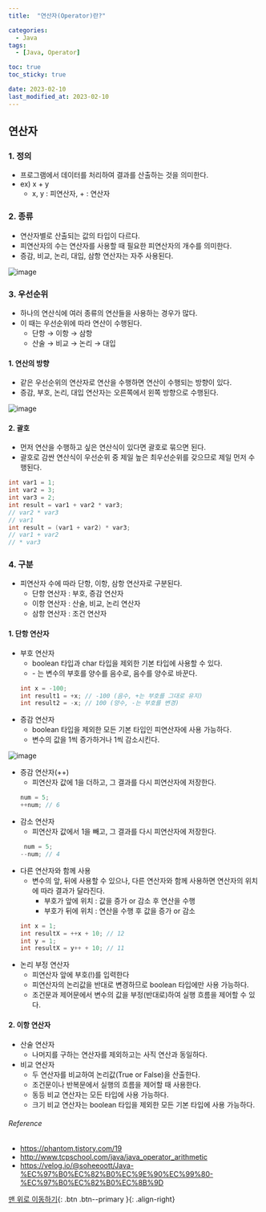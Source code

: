 ```yaml
---
title:  "연산자(Operator)란?" 

categories:
  - Java
tags:
  - [Java, Operator]

toc: true
toc_sticky: true

date: 2023-02-10
last_modified_at: 2023-02-10
---
```


## 연산자
### 1. 정의
- 프로그램에서 데이터를 처리하여 결과를 산출하는 것을 의미한다.
- ex) x + y
  - x, y : 피연산자, + : 연산자


### 2. 종류
- 연산자별로 산출되는 값의 타입이 다르다.
- 피연산자의 수는 연산자를 사용할 때 필요한 피연산자의 개수를 의미한다.
- 증감, 비교, 논리, 대입, 삼항 연산자는 자주 사용된다.

![image](https://user-images.githubusercontent.com/61777583/218315997-2f15788c-c483-405d-96af-555d77ef39d8.png)


### 3. 우선순위
- 하나의 연산식에 여러 종류의 연산들을 사용하는 경우가 많다.
- 이 때는 우선순위에 따라 연산이 수행된다.
  - 단항 → 이항 → 삼항
  - 산술 → 비교 → 논리 → 대입

#### 1. 연산의 방향
- 같은 우선순위의 연산자로 연산을 수행하면 연산이 수행되는 방향이 있다.
- 증감, 부호, 논리, 대입 연산자는 오른쪽에서 왼쪽 방향으로 수행된다.

![image](https://user-images.githubusercontent.com/61777583/218373446-7d8c4ae6-39f2-4443-9433-f5aa4abe9dbb.png)

#### 2. 괄호
- 먼저 연산을 수행하고 싶은 연산식이 있다면 괄호로 묶으면 된다.
- 괄호로 감싼 연산식이 우선순위 중 제일 높은 최우선순위를 갖으므로 제일 먼저 수행된다.

```java
int var1 = 1;
int var2 = 3;
int var3 = 2;
int result = var1 + var2 * var3;
// var2 * var3
// var1
int result = (var1 + var2) * var3;
// var1 + var2
// * var3
```

### 4. 구분
- 피연산자 수에 따라 단항, 이항, 삼항 연산자로 구분된다.
  - 단항 연산자 : 부호, 증감 연산자
  - 이항 연산자 : 산술, 비교, 논리 연산자
  - 삼항 연산자 : 조건 연산자

#### 1. 단항 연산자
- 부호 연산자
  - boolean 타입과 char 타입을 제외한 기본 타입에 사용할 수 있다.
  - \- 는 변수의 부호를 양수를 음수로, 음수를 양수로 바꾼다.
  ```java
  int x = -100;
  int result1 = +x; // -100 (음수, +는 부호를 그대로 유지)
  int result2 = -x; // 100 (양수, -는 부호를 변경)
  ```
- 증감 연산자
  - boolean 타입을 제외한 모든 기본 타입인 피연산자에 사용 가능하다.
  - 변수의 값을 1씩 증가하거나 1씩 감소시킨다.

![image](https://user-images.githubusercontent.com/61777583/218374324-44354d2b-de40-4479-9dc5-33dd0e40a752.png)

  - 증감 연산자(++)
    - 피연산자 값에 1을 더하고, 그 결과를 다시 피연산자에 저장한다.
    ```java
    num = 5;
    ++num; // 6
    ```
  - 감소 연산자
    - 피연산자 값에서 1을 빼고, 그 결과를 다시 피연산자에 저장한다.
    ```java
     num = 5;
    --num; // 4
    ```
  - 다른 연산자와 함께 사용
    - 변수의 앞, 뒤에 사용할 수 있으나, 다른 연산자와 함께 사용하면 연산자의 위치에 따라 결과가 달라진다.
      - 부호가 앞에 위치 : 값을 증가 or 감소 후 연산을 수행
      - 부호가 뒤에 위치 : 연산을 수행 후 값을 증가 or 감소
    ```java
    int x = 1;
    int resultX = ++x + 10; // 12
    int y = 1;
    int resultX = y++ + 10; // 11
    ```
  - 논리 부정 연산자
    - 피연산자 앞에 부호(!)를 입력한다
    - 피연산자의 논리값을 반대로 변경하므로 boolean 타입에만 사용 가능하다.
    - 조건문과 제어문에서 변수의 값을 부정(반대로)하여 실행 흐름을 제어할 수 있다.

#### 2. 이항 연산자
- 산술 연산자
  - 나머지를 구하는 연산자를 제외하고는 사직 연산과 동일하다.
- 비교 연산자
  - 두 연산자를 비교하여 논리값(True or False)을 산출한다.
  - 조건문이나 반복문에서 실행의 흐름을 제어할 때 사용한다.
  - 동등 비교 연산자는 모든 타입에 사용 가능하다.
  - 크기 비교 연산자는 boolean 타입을 제외한 모든 기본 타입에 사용 가능하다.

###### Reference <br>
- https://phantom.tistory.com/19
- http://www.tcpschool.com/java/java_operator_arithmetic
- https://velog.io/@soheeoott/Java-%EC%97%B0%EC%82%B0%EC%9E%90%EC%99%80-%EC%97%B0%EC%82%B0%EC%8B%9D


[맨 위로 이동하기](#){: .btn .btn--primary }{: .align-right} 